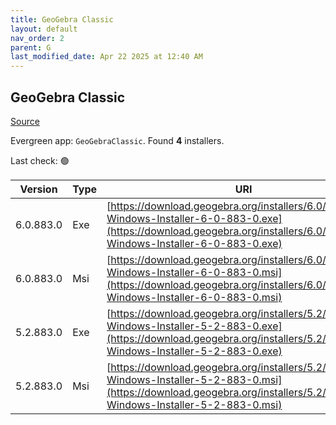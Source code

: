 ```yaml
---
title: GeoGebra Classic
layout: default
nav_order: 2
parent: G
last_modified_date: Apr 22 2025 at 12:40 AM
---
```


## GeoGebra Classic

[Source](https://www.geogebra.org)

Evergreen app: `GeoGebraClassic`. Found **4** installers.

Last check: 🟢

| Version   | Type | URI                                                                                                                                                                            |
| --------- | ---- | ------------------------------------------------------------------------------------------------------------------------------------------------------------------------------ |
| 6.0.883.0 | Exe  | [https://download.geogebra.org/installers/6.0/GeoGebra-Windows-Installer-6-0-883-0.exe](https://download.geogebra.org/installers/6.0/GeoGebra-Windows-Installer-6-0-883-0.exe) |
| 6.0.883.0 | Msi  | [https://download.geogebra.org/installers/6.0/GeoGebra-Windows-Installer-6-0-883-0.msi](https://download.geogebra.org/installers/6.0/GeoGebra-Windows-Installer-6-0-883-0.msi) |
| 5.2.883.0 | Exe  | [https://download.geogebra.org/installers/5.2/GeoGebra-Windows-Installer-5-2-883-0.exe](https://download.geogebra.org/installers/5.2/GeoGebra-Windows-Installer-5-2-883-0.exe) |
| 5.2.883.0 | Msi  | [https://download.geogebra.org/installers/5.2/GeoGebra-Windows-Installer-5-2-883-0.msi](https://download.geogebra.org/installers/5.2/GeoGebra-Windows-Installer-5-2-883-0.msi) |
